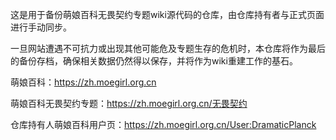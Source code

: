 这是用于备份萌娘百科无畏契约专题wiki源代码的仓库，由仓库持有者与正式页面进行手动同步。

一旦网站遭遇不可抗力或出现其他可能危及专题生存的危机时，本仓库将作为最后的备份存档，确保相关数据仍然得以保存，并将作为wiki重建工作的基石。

萌娘百科：https://zh.moegirl.org.cn

萌娘百科无畏契约专题：https://zh.moegirl.org.cn/无畏契约

仓库持有人萌娘百科用户页：https://zh.moegirl.org.cn/User:DramaticPlanck
